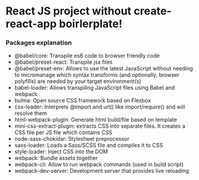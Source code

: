 <h1>React JS project without create-react-app boirlerplate!</h1>

<h3>Packages explanation</h3>
<ul>
  <li>@babel/core: Transpile es6 code to browser friendly code</li>
  <li>@babel/preset-react: Transpile jsx files</li>
  <li>@babel/preset-env: Allows to use the latest JavaScript without needing to micromanage which syntax transforms (and optionally, browser polyfills) are needed by your target environment(s)</li>
  <li>babel-loader: Allows transpiling JavaScript files using Babel and webpack</li>
  <li>bulma: Open source CSS framework based on Flexbox</li>
  <li>css-loader: Interprets @import and url() like import/require() and will resolve them</li>
  <li>html-webpack-plugin: Generate html build/file based on template</li>
  <li>mini-css-extract-plugin: extracts CSS into separate files. It creates a CSS file per JS file which contains CSS</li>
  <li>node-sass-chokidar: Stylesheet preprocessor</li>
  <li>sass-loader: Loads a Sass/SCSS file and compiles it to CSS</li>
  <li>style-loader: Inject CSS into the DOM</li>
  <li>webpack: Bundle assets together</li>
  <li>webpack-cli: Allow to run webpack commands (used in build script)</li>
  <li>webpack-dev-server: Development server that provides live reloading</li>
</ul>